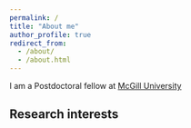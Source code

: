 ```yaml
---
permalink: /
title: "About me"
author_profile: true
redirect_from: 
  - /about/
  - /about.html
---
```


I am a Postdoctoral fellow at [McGill University](https://www.mcgill.ca/mathstat/) 

Research interests
------
